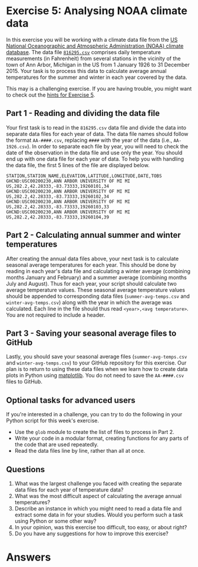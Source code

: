 # Exercise 5: Analysing NOAA climate data
In this exercise you will be working with a climate data file from the [US National Oceanographic and Atmospheric Administration (NOAA) climate database](https://www.ncdc.noaa.gov/cdo-web/).
The data file [`816295.csv`](Data/816295.csv) comprises daily temperature measurements (in Fahrenheit) from several stations in the vicinity of the town of Ann Arbor, Michigan in the US from 1 January 1926 to 31 December 2015.
Your task is to process this data to calculate average annual temperatures for the summer and winter in each year covered by the data.

This may is a challenging exercise.
If you are having trouble, you might want to check out the [hints for Exercise 5](https://github.com/Python-for-geo-people/Lesson-5-Reading-Writing/blob/master/Lesson/hints-ex5.md).

## Part 1 - Reading and dividing the data file
Your first task is to read in the `816295.csv` data file and divide the data into separate data files for each year of data.
The data file names should follow the format `AA-####.csv`, replacing `####` with the year of the data (i.e., `AA-1926.csv`).
In order to separate each file by year, you will need to check the date of the observation in the data file and use only the year.
You should end up with one data file for each year of data.
To help you with handling the data file, the first 5 lines of the file are displayed below.

```
STATION,STATION_NAME,ELEVATION,LATITUDE,LONGITUDE,DATE,TOBS
GHCND:USC00200230,ANN ARBOR UNIVERSITY OF MI MI US,282.2,42.28333,-83.73333,19260101,34
GHCND:USC00200230,ANN ARBOR UNIVERSITY OF MI MI US,282.2,42.28333,-83.73333,19260102,34
GHCND:USC00200230,ANN ARBOR UNIVERSITY OF MI MI US,282.2,42.28333,-83.73333,19260103,33
GHCND:USC00200230,ANN ARBOR UNIVERSITY OF MI MI US,282.2,42.28333,-83.73333,19260104,39
```

## Part 2 - Calculating annual summer and winter temperatures
After creating the annual data files above, your next task is to calculate seasonal average temperatures for each year.
This should be done by reading in each year's data file and calculating a winter average (combining months January and February) and a summer average (combining months July and August).
Thus for each year, your script should calculate two average temperature values.
These seasonal average temperature values should be appended to corresponding data files (`summer-avg-temps.csv` and `winter-avg-temps.csv`) along with the year in which the average was calculated.
Each line in the file should thus read `<year>,<avg temperature>`.
You are not required to include a header.

## Part 3 - Saving your seasonal average files to GitHub
Lastly, you should save your seasonal average files (`summer-avg-temps.csv` and `winter-avg-temps.csv`) to your GitHub repository for this exercise.
Our plan is to return to using these data files when we learn how to create data plots in Python using [matplotlib](http://matplotlib.org/).
You do not need to save the `AA-####.csv` files to GitHub.

## Optional tasks for advanced users
If you're interested in a challenge, you can try to do the following in your Python script for this week's exercise.

- Use the `glob` module to create the list of files to process in Part 2.
- Write your code in a modular format, creating functions for any parts of the code that are used repeatedly.
- Read the data files line by line, rather than all at once.

## Questions
1. What was the largest challenge you faced with creating the separate data files for each year of temperature data?
2. What was the most difficult aspect of calculating the average annual temperatures?
3. Describe an instance in which you might need to read a data file and extract some data in for your studies.
Would you perform such a task using Python or some other way?
4. In your opinion, was this exercise too difficult, too easy, or about right?
5. Do you have any suggestions for how to improve this exercise?

# Answers
